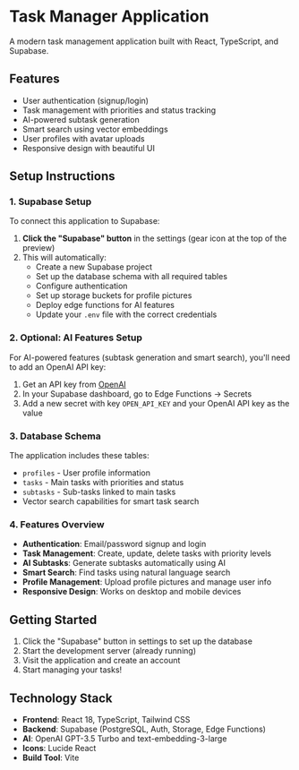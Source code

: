 # Task Manager Application

A modern task management application built with React, TypeScript, and Supabase.

## Features

- User authentication (signup/login)
- Task management with priorities and status tracking
- AI-powered subtask generation
- Smart search using vector embeddings
- User profiles with avatar uploads
- Responsive design with beautiful UI

## Setup Instructions

### 1. Supabase Setup

To connect this application to Supabase:

1. **Click the "Supabase" button** in the settings (gear icon at the top of the preview)
2. This will automatically:
   - Create a new Supabase project
   - Set up the database schema with all required tables
   - Configure authentication
   - Set up storage buckets for profile pictures
   - Deploy edge functions for AI features
   - Update your `.env` file with the correct credentials

### 2. Optional: AI Features Setup

For AI-powered features (subtask generation and smart search), you'll need to add an OpenAI API key:

1. Get an API key from [OpenAI](https://platform.openai.com/api-keys)
2. In your Supabase dashboard, go to Edge Functions → Secrets
3. Add a new secret with key `OPEN_API_KEY` and your OpenAI API key as the value

### 3. Database Schema

The application includes these tables:
- `profiles` - User profile information
- `tasks` - Main tasks with priorities and status
- `subtasks` - Sub-tasks linked to main tasks
- Vector search capabilities for smart task search

### 4. Features Overview

- **Authentication**: Email/password signup and login
- **Task Management**: Create, update, delete tasks with priority levels
- **AI Subtasks**: Generate subtasks automatically using AI
- **Smart Search**: Find tasks using natural language search
- **Profile Management**: Upload profile pictures and manage user info
- **Responsive Design**: Works on desktop and mobile devices

## Getting Started

1. Click the "Supabase" button in settings to set up the database
2. Start the development server (already running)
3. Visit the application and create an account
4. Start managing your tasks!

## Technology Stack

- **Frontend**: React 18, TypeScript, Tailwind CSS
- **Backend**: Supabase (PostgreSQL, Auth, Storage, Edge Functions)
- **AI**: OpenAI GPT-3.5 Turbo and text-embedding-3-large
- **Icons**: Lucide React
- **Build Tool**: Vite
